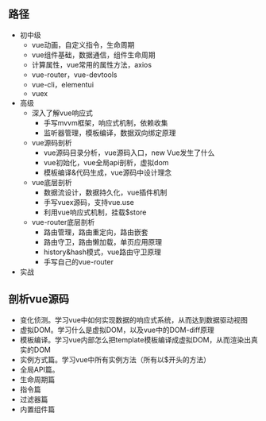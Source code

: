 ## 路径

* 初中级
    * vue动画，自定义指令，生命周期
    * vue组件基础，数据通信，组件生命周期
    * 计算属性，vue常用的属性方法，axios
    * vue-router，vue-devtools
    * vue-cli，elementui
    * vuex
* 高级
    * 深入了解vue响应式
        * 手写mvvm框架，响应式机制，依赖收集
        * 监听器管理，模板编译，数据双向绑定原理
    * vue源码剖析
        * vue源码目录分析，vue源码入口，new Vue发生了什么
        * vue初始化，vue全局api剖析，虚拟dom
        * 模板编译&代码生成，vue源码中设计理念
    * vue底层剖析
        * 数据流设计，数据持久化，vue插件机制
        * 手写vuex源码，支持vue.use
        * 利用vue响应式机制，挂载$store
    * vue-router底层剖析
        * 路由管理，路由重定向，路由嵌套
        * 路由守卫，路由懒加载，单页应用原理
        * history&hash模式，vue路由守卫原理
        * 手写自己的vue-router
* 实战


## 剖析vue源码

* 变化侦测。学习vue中如何实现数据的响应式系统，从而达到数据驱动视图
* 虚拟DOM。学习什么是虚拟DOM，以及vue中的DOM-diff原理
* 模板编译。学习vue内部怎么把template模板编译成虚拟DOM，从而渲染出真实的DOM
* 实例方式篇。学习vue中所有实例方法（所有以$开头的方法）
* 全局API篇。
* 生命周期篇
* 指令篇
* 过滤器篇
* 内置组件篇 